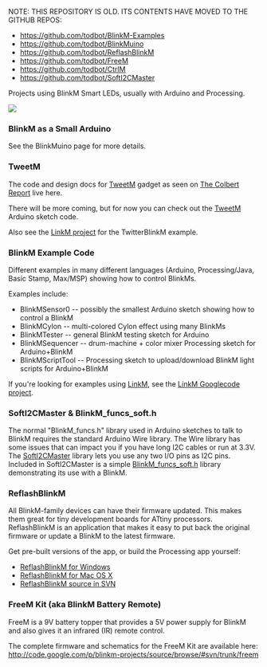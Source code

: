 NOTE: THIS REPOSITORY IS OLD. ITS CONTENTS HAVE MOVED TO THE GITHUB REPOS:

  * https://github.com/todbot/BlinkM-Examples
  * https://github.com/todbot/BlinkMuino
  * https://github.com/todbot/ReflashBlinkM
  * https://github.com/todbot/FreeM
  * https://github.com/todbot/CtrlM
  * https://github.com/todbot/SoftI2CMaster

Projects using BlinkM Smart LEDs, usually with Arduino and Processing.

[![](http://blinkm-projects.googlecode.com/svn/trunk/blinkm_imgs.jpg)](http://blinkm.thingm.com/)

### BlinkM as a Small Arduino ###

See the BlinkMuino page for more details.


### TweetM ###
The code and design docs for <a href='http://tweetm.thingm.com/'>TweetM</a> gadget as seen on <a href='http://www.colbertnation.com/the-colbert-report-videos/311944/june-08-2010/mark-frauenfelder'>The Colbert Report</a> live here.

There will be more coming, but for now you can check out the <a href='http://code.google.com/p/blinkm-projects/source/browse/#svn/trunk/blinkm_examples/arduino/TweetM'>TweetM</a> Arduino sketch code.

Also see the <a href='http://code.google.com/p/linkm/'>LinkM project</a> for the TwitterBlinkM example.


### BlinkM Example Code ###
Different examples in many different languages (Arduino, Processing/Java, Basic Stamp, Max/MSP) showing how to control BlinkMs.

Examples include:
  * BlinkMSensor0 -- possibly the smallest Arduino sketch showing how to control a BlinkM
  * BlinkMCylon -- multi-colored Cylon effect using many BlinkMs
  * BlinkMTester -- general BlinkM testing sketch for Arduino
  * BlinkMSequencer -- drum-machine + color mixer Processing sketch for Arduino+BlinkM
  * BlinkMScriptTool -- Processing sketch to upload/download BlinkM light scripts for Arduino+BlinkM

If you're looking for examples using <a href='http://linkm.thingm.com/'>LinkM</a>, see the <a href='http://code.google.com/p/linkm/'>LinkM Googlecode project</a>.

### SoftI2CMaster & BlinkM\_funcs\_soft.h ###
The normal "BlinkM\_funcs.h" library used in Arduino sketches to talk to BlinkM requires the standard Arduino Wire library.  The Wire library has some issues that can impact you if you have long I2C cables or run at 3.3V.  The [SoftI2CMaster](https://github.com/todbot/SoftI2CMaster) library lets you use any two I/O pins as I2C pins.  Included in SoftI2CMaster is a simple [BlinkM\_funcs\_soft.h](https://github.com/todbot/SoftI2CMaster/tree/master/examples/BlinkMSoftI2CDemo) library demonstrating its use with a BlinkM.

### ReflashBlinkM ###
All BlinkM-family devices can have their firmware updated. This makes them great for tiny development boards for ATtiny processors. ReflashBlinkM is an application that makes it easy to put back the original firmware or update a BlinkM to the latest firmware.

Get pre-built versions of the app, or build the Processing app yourself:
  * [ReflashBlinkM for Windows](http://blinkm-projects.googlecode.com/files/ReflashBlinkM-macosx.zip)
  * [ReflashBlinkM for Mac OS X](http://blinkm-projects.googlecode.com/files/ReflashBlinkM-macosx.zip)
  * [ReflashBlinkM source in SVN](http://code.google.com/p/blinkm-projects/source/browse/#svn/trunk/blinkm_examples/processing/ReflashBlinkM)



### FreeM Kit (aka BlinkM Battery Remote) ###

FreeM is a 9V battery topper that provides a 5V power supply for BlinkM and also gives it an infrared (IR) remote control.

The complete firmware and schematics for the FreeM Kit are available here:
http://code.google.com/p/blinkm-projects/source/browse/#svn/trunk/freem

